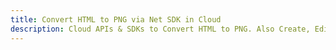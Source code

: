 ---title: Convert HTML to PNG via Net SDK in Clouddescription: Cloud APIs & SDKs to Convert HTML to PNG. Also Create, Edit & Render Microsoft Word & OpenOffice documents in the Cloud.---